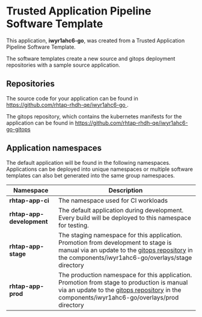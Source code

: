 # Trusted Application Pipeline Software Template

This application, **iwyr1ahc6-go**, was created from a Trusted Application Pipeline Software Template.

The software templates create a new source and gitops deployment repositories with a sample source application. 

## Repositories

The source code for your application can be found in [https://github.com/rhtap-rhdh-qe/iwyr1ahc6-go ](https://github.com/rhtap-rhdh-qe/iwyr1ahc6-go ).
 
The gitops repository, which contains the kubernetes manifests for the application can be found in 
[https://github.com/rhtap-rhdh-qe/iwyr1ahc6-go-gitops ](https://github.com/rhtap-rhdh-qe/iwyr1ahc6-go-gitops ) 

## Application namespaces 

The default application will be found in the following namespaces. Applications can be deployed into unique namespaces or multiple software templates can also bet generated into the same group namespaces.  

|  Namespace   |  Description   |  
| -------- | -------- |
| **rhtap-app-ci** | The namespace used for CI workloads |
| **rhtap-app-development** | The default application during development. Every build will be deployed to this namespace for testing. |
| **rhtap-app-stage** | The staging namespace for this application. Promotion from development to stage is manual via an update to the [gitops repository](https://github.com/rhtap-rhdh-qe/iwyr1ahc6-go-gitops ) in the components/iwyr1ahc6-go/overlays/stage directory |
| **rhtap-app-prod** | The production namespace for this application. Promotion from stage to production is manual via an update to the [gitops repository](https://github.com/rhtap-rhdh-qe/iwyr1ahc6-go-gitops ) in the components/iwyr1ahc6-go/overlays/prod directory |